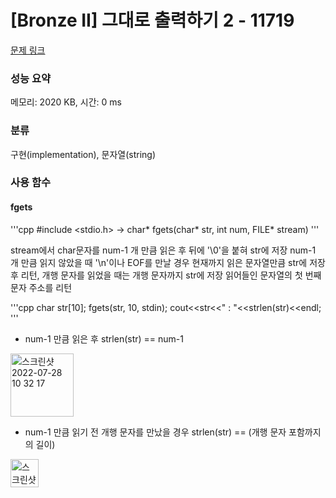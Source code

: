 # [Bronze II] 그대로 출력하기 2 - 11719 

[문제 링크](https://www.acmicpc.net/problem/11719) 

### 성능 요약

메모리: 2020 KB, 시간: 0 ms

### 분류

구현(implementation), 문자열(string)


### 사용 함수
#### fgets

'''cpp
#include <stdio.h> -> <cstdio>
char* fgets(char* str, int num, FILE* stream)
'''
  
stream에서 char문자를 num-1 개 만큼 읽은 후 뒤에 '\0'을 붙혀 str에 저장
num-1 개 만큼 읽지 않았을 때 '\n'이나 EOF를 만날 경우 현재까지 읽은 문자열만큼 str에 저장 후 리턴, 개행 문자를 읽었을 때는 개행 문자까지 str에 저장
읽어들인 문자열의 첫 번째 문자 주소를 리턴


'''cpp
char str[10];
fgets(str, 10, stdin);
cout<<str<<" : "<<strlen(str)<<endl;
'''
* num-1 만큼 읽은 후 strlen(str) == num-1
<img width="101" alt="스크린샷 2022-07-28 10 32 17" src="https://user-images.githubusercontent.com/64363668/181401120-dd16b310-47f3-4a26-8673-dcf6b875944e.png">

* num-1 만큼 읽기 전 개행 문자를 만났을 경우 strlen(str) == (개행 문자 포함까지의 길이)
<img width="45" alt="스크린샷 2022-07-28 10 32 24" src="https://user-images.githubusercontent.com/64363668/181401137-89961898-6302-4f8e-a307-02b456f73a8f.png">
